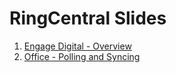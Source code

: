 # RingCentral Slides

1. [Engage Digital - Overview](https://grokify.github.io/ringcentral-slides/engage/digital/overview/)
1. [Office - Polling and Syncing](https://grokify.github.io/ringcentral-slides/office/polling-and-syncing/)